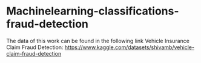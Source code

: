 # Machinelearning-classifications-fraud-detection
The data of this work can be found in the following link
Vehicle Insurance Claim Fraud Detection:
https://www.kaggle.com/datasets/shivamb/vehicle-claim-fraud-detection
